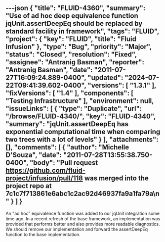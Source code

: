 ---json
{
  "title": "FLUID-4360",
  "summary": "Use of ad hoc deep equivalence function jqUnit.assertDeepEq should be replaced by standard facility in framework",
  "tags": "FLUID",
  "project": {
    "key": "FLUID",
    "title": "Fluid Infusion"
  },
  "type": "Bug",
  "priority": "Major",
  "status": "Closed",
  "resolution": "Fixed",
  "assignee": "Antranig Basman",
  "reporter": "Antranig Basman",
  "date": "2011-07-27T16:09:24.889-0400",
  "updated": "2024-07-22T09:41:39.602-0400",
  "versions": [
    "1.3.1"
  ],
  "fixVersions": [
    "1.4"
  ],
  "components": [
    "Testing Infrastructure"
  ],
  "environment": null,
  "issueLinks": [
    {
      "type": "Duplicate",
      "url": "/browse/FLUID-4340/",
      "key": "FLUID-4340",
      "summary": "jqUnit.assertDeepEq has exponential computational time when comparing two trees with a lot of levels"
    }
  ],
  "attachments": [],
  "comments": [
    {
      "author": "Michelle D'Souza",
      "date": "2011-07-28T13:55:38.750-0400",
      "body": "Pull request <https://github.com/fluid-project/infusion/pull/118> was merged into the project repo at 7c1c7f713861e6abc1c2ac92d46937fa9a1fa79a\n"
    }
  ]
}
---
An "ad hoc" equivalence function was added to our jqUnit integration some time ago. In a recent refresh of the base framework, an implementation was provided that performs better and also provides more readable diagnostics. We should remove our implementation and forward the assertDeepEq function to the base implementation.

        